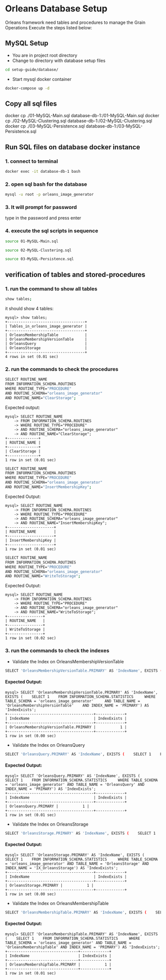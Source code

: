 # Orleans Database Setup

Orleans framework need tables and procedures to manage the Grain Operations
Execute the steps listed below:

## MySQL Setup

- You are in project root directory
- Change to directory with database setup files

```sh
cd setup-guide/database/
```

- Start mysql docker container

```sh
docker-compose up -d
```

## Copy all sql files

docker cp ./01-MySQL-Main.sql database-db-1:/01-MySQL-Main.sql
docker cp ./02-MySQL-Clustering.sql database-db-1:/02-MySQL-Clustering.sql
docker cp ./03-MySQL-Persistence.sql database-db-1:/03-MySQL-Persistence.sql

## Run SQL files on database docker instance

### 1. connect to terminal 

```sh
docker exec -it database-db-1 bash
```

### 2. open sql bash for the database

```sh
mysql -u root -p orleans_image_generator
```

### 3. It will prompt for password

type in the password and press enter

### 4. execute the sql scripts in sequence

```sh
source 01-MySQL-Main.sql
```

```sh
source 02-MySQL-Clustering.sql
```

```sh
source 03-MySQL-Persistence.sql
```

## verification of tables and stored-procedures

### 1. run the command to show all tables

```sh
show tables;
```

it should show 4 tables:

```
mysql> show tables;
+-----------------------------------+
| Tables_in_orleans_image_generator |
+-----------------------------------+
| OrleansMembershipTable            |
| OrleansMembershipVersionTable     |
| OrleansQuery                      |
| OrleansStorage                    |
+-----------------------------------+
4 rows in set (0.01 sec)
```

### 2. run the commands to check the procedures


```sh
SELECT ROUTINE_NAME 
FROM INFORMATION_SCHEMA.ROUTINES 
WHERE ROUTINE_TYPE="PROCEDURE" 
AND ROUTINE_SCHEMA="orleans_image_generator"
AND ROUTINE_NAME="ClearStorage";
```

Expected output:

```
mysql> SELECT ROUTINE_NAME 
    -> FROM INFORMATION_SCHEMA.ROUTINES 
    -> WHERE ROUTINE_TYPE="PROCEDURE" 
    -> AND ROUTINE_SCHEMA="orleans_image_generator"
    -> AND ROUTINE_NAME="ClearStorage";
+--------------+
| ROUTINE_NAME |
+--------------+
| ClearStorage |
+--------------+
1 row in set (0.01 sec)
```

```sh
SELECT ROUTINE_NAME 
FROM INFORMATION_SCHEMA.ROUTINES 
WHERE ROUTINE_TYPE="PROCEDURE" 
AND ROUTINE_SCHEMA="orleans_image_generator"
AND ROUTINE_NAME="InsertMembershipKey";
```

Expected Output:

```
mysql> SELECT ROUTINE_NAME 
    -> FROM INFORMATION_SCHEMA.ROUTINES 
    -> WHERE ROUTINE_TYPE="PROCEDURE" 
    -> AND ROUTINE_SCHEMA="orleans_image_generator"
    -> AND ROUTINE_NAME="InsertMembershipKey";
+---------------------+
| ROUTINE_NAME        |
+---------------------+
| InsertMembershipKey |
+---------------------+
1 row in set (0.01 sec)
```


```sh
SELECT ROUTINE_NAME 
FROM INFORMATION_SCHEMA.ROUTINES 
WHERE ROUTINE_TYPE="PROCEDURE" 
AND ROUTINE_SCHEMA="orleans_image_generator"
AND ROUTINE_NAME="WriteToStorage";
```

Expected Output:

```
mysql> SELECT ROUTINE_NAME 
    -> FROM INFORMATION_SCHEMA.ROUTINES 
    -> WHERE ROUTINE_TYPE="PROCEDURE" 
    -> AND ROUTINE_SCHEMA="orleans_image_generator"
    -> AND ROUTINE_NAME="WriteToStorage";
+----------------+
| ROUTINE_NAME   |
+----------------+
| WriteToStorage |
+----------------+
1 row in set (0.02 sec)
```

### 3. run the commands to check the indexes

- Validate the Index on OrleansMembershipVersionTable

```sh
SELECT 'OrleansMembershipVersionTable.PRIMARY' AS 'IndexName', EXISTS (    SELECT 1    FROM INFORMATION_SCHEMA.STATISTICS     WHERE TABLE_SCHEMA = 'orleans_image_generator' AND TABLE_NAME = 'OrleansMembershipVersionTable'    AND INDEX_NAME = 'PRIMARY') AS 'IndexExists';
```

#### Expected Output:

```
mysql> SELECT 'OrleansMembershipVersionTable.PRIMARY' AS 'IndexName', EXISTS (    SELECT 1    FROM INFORMATION_SCHEMA.STATISTICS     WHERE TABLE_SCHEMA = 'orleans_image_generator'     AND TABLE_NAME = 'OrleansMembershipVersionTable'    AND INDEX_NAME = 'PRIMARY') AS 'IndexExists';
+---------------------------------------+-------------+
| IndexName                             | IndexExists |
+---------------------------------------+-------------+
| OrleansMembershipVersionTable.PRIMARY |           1 |
+---------------------------------------+-------------+
1 row in set (0.00 sec)
```

- Validate the Index on OrleansQuery

```sh
SELECT 'OrleansQuery.PRIMARY' AS 'IndexName', EXISTS (    SELECT 1    FROM INFORMATION_SCHEMA.STATISTICS     WHERE TABLE_SCHEMA = 'orleans_image_generator' AND TABLE_NAME = 'OrleansQuery' AND INDEX_NAME = 'PRIMARY') AS 'IndexExists';
```

#### Expected Output:

```
mysql> SELECT 'OrleansQuery.PRIMARY' AS 'IndexName', EXISTS (    SELECT 1    FROM INFORMATION_SCHEMA.STATISTICS     WHERE TABLE_SCHEMA = 'orleans_image_generator' AND TABLE_NAME = 'OrleansQuery' AND INDEX_NAME = 'PRIMARY') AS 'IndexExists';
+---------------------------------------+-------------+
| IndexName                             | IndexExists |
+---------------------------------------+-------------+
| OrleansQuery.PRIMARY |           1 |
+---------------------------------------+-------------+
1 row in set (0.01 sec)
```

- Validate the Index on OrleansStorage


```sh
SELECT 'OrleansStorage.PRIMARY' AS 'IndexName', EXISTS (    SELECT 1    FROM INFORMATION_SCHEMA.STATISTICS     WHERE TABLE_SCHEMA = 'orleans_image_generator' AND TABLE_NAME = 'OrleansStorage' AND INDEX_NAME = 'IX_OrleansStorage') AS 'IndexExists';
```

#### Expected Output:


```
mysql> SELECT 'OrleansStorage.PRIMARY' AS 'IndexName', EXISTS (    SELECT 1    FROM INFORMATION_SCHEMA.STATISTICS     WHERE TABLE_SCHEMA = 'orleans_image_generator' AND TABLE_NAME = 'OrleansStorage' AND INDEX_NAME = 'IX_OrleansStorage') AS 'IndexExists';
+---------------------------------------+-------------+
| IndexName                             | IndexExists |
+---------------------------------------+-------------+
| OrleansStorage.PRIMARY |           1 |
+---------------------------------------+-------------+
1 row in set (0.00 sec)
```


- Validate the Index on OrleansMembershipTable

```sh
SELECT 'OrleansMembershipTable.PRIMARY' AS 'IndexName', EXISTS (    SELECT 1    FROM INFORMATION_SCHEMA.STATISTICS     WHERE TABLE_SCHEMA = 'orleans_image_generator' AND TABLE_NAME = 'OrleansMembershipTable' AND INDEX_NAME = 'PRIMARY') AS 'IndexExists';
```

#### Expected Output:


```
mysql> SELECT 'OrleansMembershipTable.PRIMARY' AS 'IndexName', EXISTS (    SELECT 1    FROM INFORMATION_SCHEMA.STATISTICS     WHERE TABLE_SCHEMA = 'orleans_image_generator' AND TABLE_NAME = 'OrleansMembershipTable' AND INDEX_NAME = 'PRIMARY') AS 'IndexExists';
+--------------------------------+-------------+
| IndexName                      | IndexExists |
+--------------------------------+-------------+
| OrleansMembershipTable.PRIMARY |           1 |
+--------------------------------+-------------+
1 row in set (0.01 sec)
```
